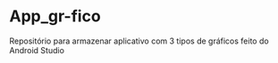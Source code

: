 # App_gr-fico
Repositório para armazenar aplicativo com 3 tipos de gráficos feito do Android Studio

